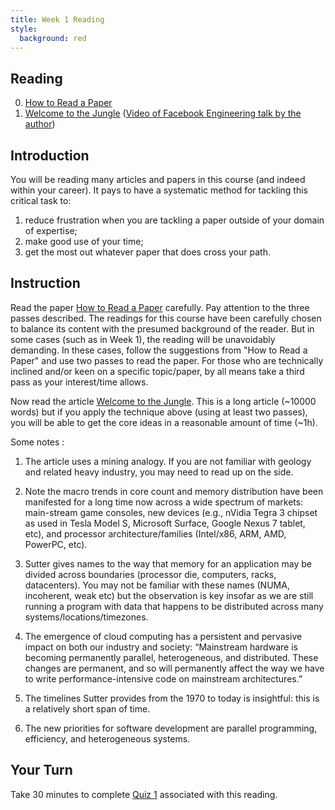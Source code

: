 ```yaml
---
title: Week 1 Reading
style:
  background: red
---
```


## Reading
0. [How to Read a Paper](https://web.stanford.edu/class/ee384m/Handouts/HowtoReadPaper.pdf)
1. [Welcome to the Jungle](https://herbsutter.com/welcome-to-the-jungle/) ([Video of Facebook Engineering talk by the author](https://www.facebook.com/Engineering/videos/herb-sutter-welcome-to-the-jungle/10151029515183109/))

## Introduction
   You will be reading many articles and papers in this course (and indeed within your career). It pays to 
   have a systematic method for tackling this critical task to:
   1. reduce frustration when you are tackling a paper outside of your domain of expertise;
   2. make good use of your time;
   3. get the most out whatever paper that does cross your path.

## Instruction
   Read the paper [How to Read a Paper](https://web.stanford.edu/class/ee384m/Handouts/HowtoReadPaper.pdf) carefully. Pay attention to the three passes described. 
   The readings for this course have been carefully chosen to balance its content with the presumed background of the reader. But in some cases (such as in Week 1), the reading will be unavoidably demanding. In these cases, follow the suggestions from "How to Read a Paper" and use two passes to read the paper. For those who are technically inclined and/or keen on a specific topic/paper, by all means take a third pass as your interest/time allows.

   Now read the article [Welcome to the Jungle](https://herbsutter.com/welcome-to-the-jungle/). This is a long article (~10000 words) but if you apply the technique above (using at least two passes), you will be able to get the core ideas in a reasonable amount of time (~1h).

   Some notes :
   1. The article uses a mining analogy. If you are not familiar with geology and related heavy industry, you may need to read up on the side.

   2. Note the macro trends in core count and memory distribution have been manifested for a long time now across a wide spectrum of markets: main-stream game consoles, new devices (e.g., nVidia Tegra 3 chipset as used in Tesla Model S, Microsoft Surface, Google Nexus 7 tablet, etc), and processor architecture/families (Intel/x86, ARM, AMD, PowerPC, etc).

   3. Sutter gives names to the way that memory for an application may be divided across boundaries (processor die, computers, racks, datacenters). You may not be familiar with these names (NUMA, incoherent, weak etc) but the observation is key insofar as we are still running a program with data that happens to be distributed across many systems/locations/timezones.

   4. The emergence of cloud computing has a persistent and pervasive impact on both our industry and society: “Mainstream hardware is becoming permanently parallel, heterogeneous, and distributed. These changes are permanent, and so will permanently affect the way we have to write performance-intensive code on mainstream architectures.”

   5. The timelines Sutter provides from the 1970 to today is insightful: this is a relatively short span of time.

   6. The new priorities for software development are parallel programming, efficiency, and heterogeneous systems.

## Your Turn

   Take 30 minutes to complete [Quiz 1](https://canvas.sfu.ca/courses/67084/quizzes/) associated with this reading. 
